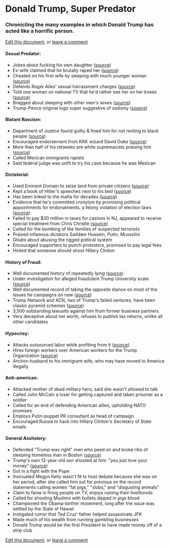 # Donald Trump, Super Predator

### Chronicling the many examples in which Donald Trump has acted like a horrific person.

[Edit this document](https://github.com/dsernst/trump-superpredator/edit/master/README.md), or [leave a comment](https://github.com/dsernst/trump-superpredator/issues/new)

#### Sexual Predator:
- Jokes about fucking his own daughter ([source](http://www.mediaite.com/online/donald-trump-wont-stop-joking-about-banging-his-daughter/))
- Ex-wife claimed that he brutally raped her ([source](http://gawker.com/the-time-donald-trumps-ex-wife-accused-him-of-brutally-1721129617))
- Cheated on his first wife by sleeping with much younger woman ([source](http://www.vanityfair.com/magazine/2015/07/donald-ivana-trump-divorce-prenup-marie-brenner))
- Defends Roger Ailes' sexual harrassment charges ([source](http://www.thedailybeast.com/articles/2016/07/24/trump-s-indefensible-defense-of-roger-ailes-sexual-harassment.html))
- Told one woman on national TV that he'd rather see her on her knees ([source](https://www.youtube.com/watch?v=urReg9O6MwA))
- Bragged about sleeping with other men's wives ([source](http://therightscoop.com/heres-when-trump-bragged-in-his-book-about-his-multiple-affairs-with-his-friends-wives/))
- Trump-Pence original logo super suggestive of sodomy ([source](https://www.google.com/search?q=trump+pence+logo&tbm=isch))

#### Blatant Rascism:
- Department of Justice found guilty & fined him for not renting to black people ([source](http://www.thedailybeast.com/articles/2015/12/15/doj-trump-s-early-businesses-blocked-blacks.html))
- Encouraged endorsement from KKK wizard David Duke ([source](http://www.factcheck.org/2016/03/trumps-david-duke-amnesia/))
- More than half of his retweets are white supremacists praising him ([source](http://nymag.com/selectall/2016/01/donald-trump-mostly-retweets-white-supremacists.html))
- Called Mexican immigrants rapists
- Said federal judge was unfit to try his case because he was Mexican

#### Dictatorial:
- Used Eminent Domain to seize land from private citizens ([source](https://www.washingtonpost.com/news/volokh-conspiracy/wp/2015/08/19/donald-trumps-abuse-of-eminent-domain/))
- Kept a book of Hitler's speeches next to his bed ([source](http://www.businessinsider.com/donald-trumps-ex-wife-once-said-he-kept-a-book-of-hitlers-speeches-by-his-bed-2015-8))
- Has been linked to the mafia for decades ([source](http://www.politifact.com/truth-o-meter/statements/2016/mar/02/ted-cruz/yes-donald-trump-has-been-linked-mob/))
- Evidence that he's committed cronyism by promising political appointments for endorsements, a felony violation of election laws ([source](http://www.dailykos.com/story/2016/3/15/1501543/-Looks-Like-Trump-May-Have-Committed-a-Major-Electoral-Felony))
- Failed to pay $30 million in taxes for casinos in NJ, appeared to receive special treatment from Chris Christie ([source](http://www.nytimes.com/2016/08/17/us/politics/trump-chris-christie-casinos.html))
- Called for the bombing of the families of suspected terrorists
- Praised infamous dictators Saddam Hussein, Putin, Mussolini
- Gloats about abusing the rigged poltical system
- Encouraged supporters to punch protestors, promised to pay legal fees
- Hinted that someone should shoot Hillary Clinton

#### History of Fraud:
- Well documented history of repeatedly lying ([source](http://www.politifact.com/personalities/donald-trump/))
- Under investigation for alleged fraudulent Trump University scam ([source](http://www.nationalreview.com/corner/432010/trump-university-scam))
- Well documented record of taking the opposite stance on most of the issues he campaigns on now ([source](https://www.youtube.com/watch?v=rcUCLwWCihE))
- Trump Network and ACN, two of Trump's failed ventures, have been classic pyramid schemes ([source](http://www.nationalreview.com/article/432468/donald-trump-networks-failure-harmed-small-investors))
- 3,500 outstanding lawusits against him from former business partners
- Very deceptive about net worth, refuses to publish tax returns, unlike all other candidates

#### Hypocrisy:
- Attacks outsourced labor while profiting from it ([source](http://www.pbs.org/newshour/making-sense/column-trumps-outrage-over-outsourcing-doesnt-apply-to-his-own-merchandise/))
- Hires foreign workers over American workers for the Trump Organization ([source](http://www.nationalreview.com/article/431933/donald-trump-foreign-workers-american-workers-arent-good-enough))
- Anchor-husband to his immigrant wife, who may have moved to America illegally

#### Anti-american:
- Attacked mother of dead military hero, said she wasn't allowed to talk
- Called John McCain a loser for getting captured and taken prisoner as a soldier
- Called for an end of defending American allies, upholding NATO promises
- Employs Putin-puppet PR consultant as head of campaign
- Encouraged Russia to hack into Hillary Clinton's Secretary of State emails

#### General Assholery:
- Defended "Trump was right" men who peed on and broke ribs of sleeping homeless man in Boston ([source](https://www.bostonglobe.com/metro/2015/08/20/after-two-brothers-allegedly-beat-homeless-man-one-them-admiringly-quote-donald-trump-deporting-illegals/I4NXR3Dr7litLi2NB4f9TN/story.html))
- Trump's own 12-year-old son shouted at him: "you just love your money" ([source](https://www.washingtonpost.com/news/morning-mix/wp/2016/03/04/donald-trump-jr-stumbles-out-of-fathers-shadow-and-into-the-spotlight-with-white-nationalist-interview/))
- Got in a fight with the Pope
- Insinuated Megyn Kelly wasn't fit to host debate because she was on her period, after she called him out for previous on the record statements calling women "fat pigs," "slobs," and "disgusting animals"
- Claim to fame is firing people on TV, enjoys ruining their livelihoods
- Called for shooting Muslims with bullets dipped in pigs blood
- Championed the Obama-birther movement, long after the issue was settled by the State of Hawaii
- Instigated rumor that Ted Cruz' father helped assassinate JFK
- Made much of his wealth from running gambling businesses
- Donald Trump would be the first President to have made money off of a strip club


[Edit this document](https://github.com/dsernst/trump-superpredator/edit/master/README.md), or [leave a comment](https://github.com/dsernst/trump-superpredator/issues/new)
